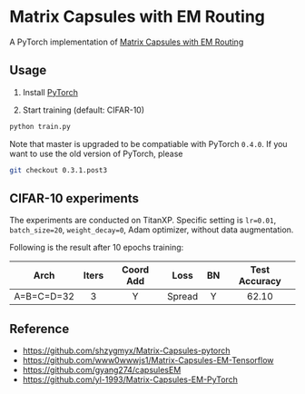 # Matrix Capsules with EM Routing
A PyTorch implementation of [Matrix Capsules with EM Routing](https://openreview.net/pdf?id=HJWLfGWRb)

## Usage
1. Install [PyTorch](http://pytorch.org/)

2. Start training (default: CIFAR-10)
```bash
python train.py
```

Note that master is upgraded to be compatiable with PyTorch `0.4.0`.
If you want to use the old version of PyTorch, please
```bash
git checkout 0.3.1.post3
```

## CIFAR-10 experiments

The experiments are conducted on TitanXP.
Specific setting is `lr=0.01`, `batch_size=20`, `weight_decay=0`, Adam optimizer, without data augmentation.

Following is the result after 10 epochs training:

| Arch | Iters | Coord Add | Loss | BN | Test Accuracy |
| ---- |:-----:|:---------:|:----:|:--:|:-------------:|
| A=B=C=D=32        | 3 | Y | Spread    | Y |  62.10   |




## Reference
- https://github.com/shzygmyx/Matrix-Capsules-pytorch
- https://github.com/www0wwwjs1/Matrix-Capsules-EM-Tensorflow
- https://github.com/gyang274/capsulesEM
- https://github.com/yl-1993/Matrix-Capsules-EM-PyTorch
